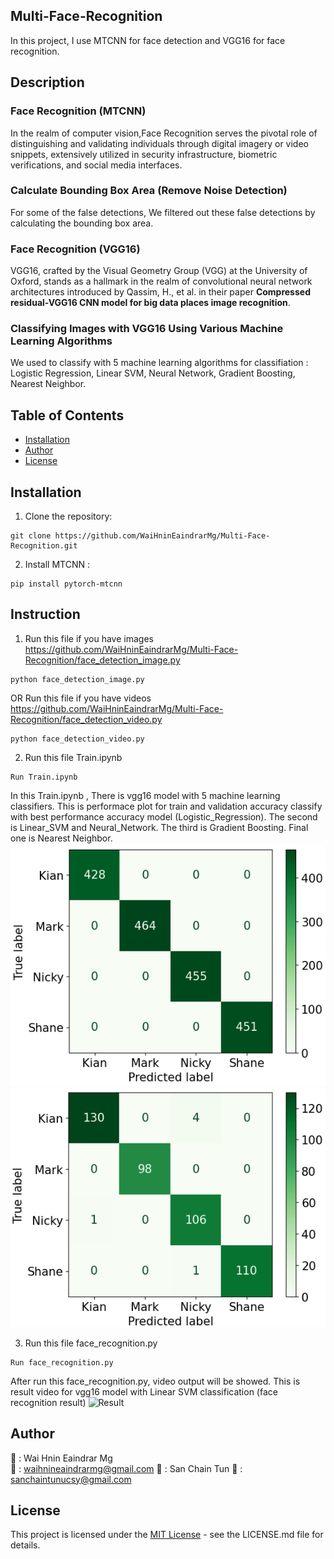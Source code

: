 ## Multi-Face-Recognition
In this project, I use MTCNN for face detection and VGG16 for face recognition.

## Description
### Face Recognition (MTCNN)
In the realm of computer vision,Face Recognition serves the pivotal role of distinguishing and validating individuals through digital imagery or video snippets, extensively utilized in security infrastructure, biometric verifications, and social media interfaces.

### Calculate Bounding Box Area (Remove Noise Detection)
For some of the false detections, We filtered out these false detections by calculating the bounding box area.

### Face Recognition (VGG16)
VGG16, crafted by the Visual Geometry Group (VGG) at the University of Oxford, stands as a hallmark in the realm of convolutional neural network architectures introduced by Qassim, H., et al. in their paper **Compressed residual-VGG16 CNN model for big data places image recognition**. 

### Classifying Images with VGG16 Using Various Machine Learning Algorithms
We used to classify with 5 machine learning algorithms for classifiation : Logistic Regression, Linear SVM, Neural Network, Gradient Boosting, Nearest Neighbor. 

## Table of Contents
- [Installation](#installation)
- [Author](#author)
- [License](#license)

## Installation
1. Clone the repository:
```
git clone https://github.com/WaiHninEaindrarMg/Multi-Face-Recognition.git
```

2. Install MTCNN :

```
pip install pytorch-mtcnn
```

## Instruction
1. Run this file if you have images https://github.com/WaiHninEaindrarMg/Multi-Face-Recognition/face_detection_image.py 
```
python face_detection_image.py 
```

OR Run this file if you have videos https://github.com/WaiHninEaindrarMg/Multi-Face-Recognition/face_detection_video.py
```
python face_detection_video.py 
```

2. Run this file Train.ipynb
```
Run Train.ipynb
```
In this Train.ipynb , There is vgg16 model with 5 machine learning classifiers.
This is performace plot for train and validation accuracy classify with best performance accuracy model (Logistic_Regression).
The second is Linear_SVM and Neural_Network. 
The third is Gradient Boosting. 
Final one is Nearest Neighbor.
![Accuracy](confusion_matrix/LR1.png) 
![Accuracy](confusion_matrix/LR2.png)


3. Run this file face_recognition.py
```
Run face_recognition.py
```
After run this face_recognition.py, video output will be showed.
This is result video for vgg16 model with Linear SVM classification (face recognition result)
![Result]()

##
## Author
👤 : Wai Hnin Eaindrar Mg  
📧 : [waihnineaindrarmg@gmail.com](mailto:waihnineaindrarmg@gmail.com)
👤 : San Chain Tun
📧 : [sanchaintunucsy@gmail.com](mailto:sanchaintunucsy@gmail.com)


## License

This project is licensed under the [MIT License](LICENSE) - see the LICENSE.md file for details.
